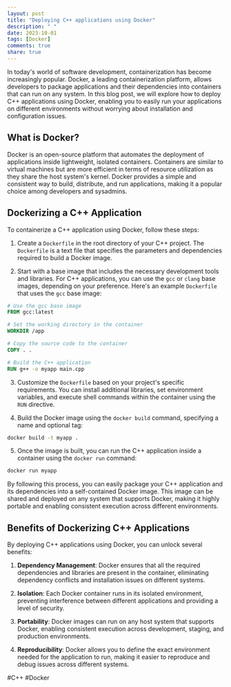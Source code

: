 ```yaml
---
layout: post
title: "Deploying C++ applications using Docker"
description: " "
date: 2023-10-01
tags: [Docker]
comments: true
share: true
---
```


In today's world of software development, containerization has become increasingly popular. Docker, a leading containerization platform, allows developers to package applications and their dependencies into containers that can run on any system. In this blog post, we will explore how to deploy C++ applications using Docker, enabling you to easily run your applications on different environments without worrying about installation and configuration issues.

## What is Docker?

Docker is an open-source platform that automates the deployment of applications inside lightweight, isolated containers. Containers are similar to virtual machines but are more efficient in terms of resource utilization as they share the host system's kernel. Docker provides a simple and consistent way to build, distribute, and run applications, making it a popular choice among developers and sysadmins.

## Dockerizing a C++ Application

To containerize a C++ application using Docker, follow these steps:

1. Create a `Dockerfile` in the root directory of your C++ project. The `Dockerfile` is a text file that specifies the parameters and dependencies required to build a Docker image.

2. Start with a base image that includes the necessary development tools and libraries. For C++ applications, you can use the `gcc` or `clang` base images, depending on your preference. Here's an example `Dockerfile` that uses the `gcc` base image:

```dockerfile
# Use the gcc base image
FROM gcc:latest

# Set the working directory in the container
WORKDIR /app

# Copy the source code to the container
COPY . .

# Build the C++ application
RUN g++ -o myapp main.cpp
```

3. Customize the `Dockerfile` based on your project's specific requirements. You can install additional libraries, set environment variables, and execute shell commands within the container using the `RUN` directive.

4. Build the Docker image using the `docker build` command, specifying a name and optional tag:

```bash
docker build -t myapp .
```

5. Once the image is built, you can run the C++ application inside a container using the `docker run` command:

```bash
docker run myapp
```

By following this process, you can easily package your C++ application and its dependencies into a self-contained Docker image. This image can be shared and deployed on any system that supports Docker, making it highly portable and enabling consistent execution across different environments.

## Benefits of Dockerizing C++ Applications

By deploying C++ applications using Docker, you can unlock several benefits:

1. **Dependency Management**: Docker ensures that all the required dependencies and libraries are present in the container, eliminating dependency conflicts and installation issues on different systems.

2. **Isolation**: Each Docker container runs in its isolated environment, preventing interference between different applications and providing a level of security.

3. **Portability**: Docker images can run on any host system that supports Docker, enabling consistent execution across development, staging, and production environments.

4. **Reproducibility**: Docker allows you to define the exact environment needed for the application to run, making it easier to reproduce and debug issues across different systems.

#C++ #Docker